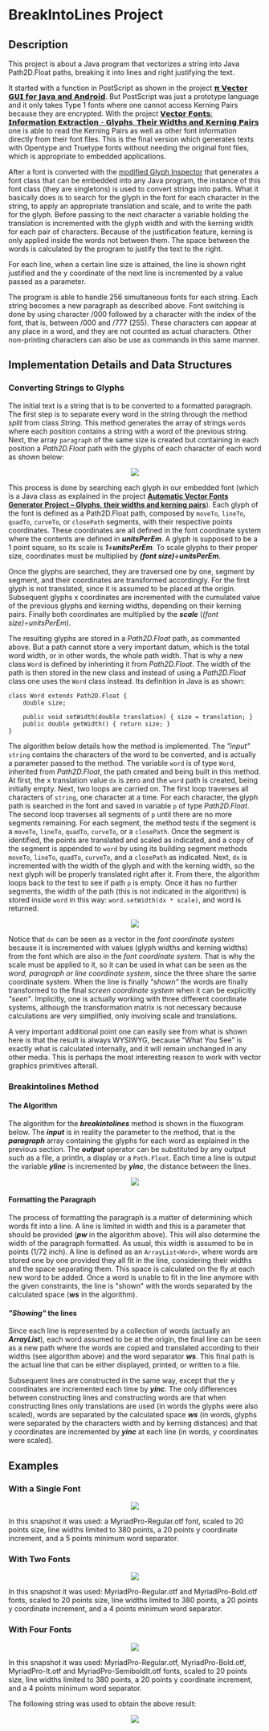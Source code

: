 # BreakIntoLines Project

## Description

This project is about a Java program that vectorizes a string into Java Path2D.Float paths, breaking it into lines and right justifying the text.

It started with a function in PostScript as shown in the project [𝝿 𝗩𝗲𝗰𝘁𝗼𝗿 𝗚𝗨𝗜 𝗳𝗼𝗿 𝗝𝗮𝘃𝗮 𝗮𝗻𝗱 𝗔𝗻𝗱𝗿𝗼𝗶𝗱](https://github.com/nilostolte/Projects-Presentations/blob/main/%CF%80%20Vector%20GUI%20for%20Java%20and%20Android.md#%CF%80-vector-gui-for-java-and-android). But PostScript was just a prototype language and it only takes Type 1 fonts where one cannot access Kerning Pairs because they are encrypted. With the project [𝗩𝗲𝗰𝘁𝗼𝗿 𝗙𝗼𝗻𝘁𝘀: 𝗜𝗻𝗳𝗼𝗿𝗺𝗮𝘁𝗶𝗼𝗻 𝗘𝘅𝘁𝗿𝗮𝗰𝘁𝗶𝗼𝗻 - 𝗚𝗹𝘆𝗽𝗵𝘀, 𝗧𝗵𝗲𝗶𝗿 𝗪𝗶𝗱𝘁𝗵𝘀 𝗮𝗻𝗱 𝗞𝗲𝗿𝗻𝗶𝗻𝗴 𝗣𝗮𝗶𝗿𝘀](https://github.com/nilostolte/Projects-Presentations/blob/main/Automatic%20Vector%20Fonts%20Generator%20Project.md#automatic-vector-fonts-generator-project--glyphs-their-widths-and-kerning-pairs) one is able to read the Kerning Pairs as well as other font information directly from their font files. This is the final version which generates texts with Opentype and Truetype fonts without needing the original font files, which is appropriate to embedded applications.

After a font is converted with the 
[modified Glyph Inspector](https://github.com/nilostolte/Projects-Presentations/blob/main/Automatic%20Vector%20Fonts%20Generator%20Project.md#automatic-vector-fonts-generator-project--major-breakthrough) that generates a font class that can be embedded into any 
Java program, the instance of this font class (they are singletons) is used to convert strings into paths. What it 
basically does is to search for the glyph in the font for each character in the string, to apply an appropriate 
translation and scale, and to write the path for the glyph. Before passing to the next character a variable holding 
the translation is incremented with the glyph width and with the kerning width for each pair of characters. Because of the
justification feature, kerning is only applied inside the words not between them. The space between the words is calculated by
the program to justify the text to the right.

For each line, when a certain line size is attained, the line is shown right justified and the y coordinate of the next line 
is incremented by a value passed as a parameter.

The program is able to handle 256 simultaneous fonts for each string. Each string becomes a new paragraph as described above. Font
switching is done by using character /000 followed by a character with the index of the font, that is, between /000 and /777 (255). 
These characters can appear at any place in a word, and they are not counted as actual characters.
Other non-printing characters can also be use as commands in this same manner.

## Implementation Details and Data Structures

### Converting Strings to Glyphs

The initial text is a string that is to be converted to a formatted paragraph. The first step is to separate every word in the string through the method _split_ from class _String_. This method generates the array of strings `words` where each position contains a string with a word of the previous string. Next, the array `paragraph` of the same size is created but containing in each position a _Path2D.Float_ path with the glyphs of each character of each word as shown below:

<p align="center"">
   <img src="https://user-images.githubusercontent.com/80269251/112209967-7a961480-8bf0-11eb-8b85-aa1954d9e1ac.png" />
</p>

This process is done by searching each glyph in our embedded font (which is a Java class as explained in the project [**Automatic Vector Fonts Generator Project – Glyphs, their widths and kerning pairs**](https://github.com/nilostolte/Projects-Presentations/blob/main/Automatic%20Vector%20Fonts%20Generator%20Project.md#font-transformed-in-a-java-class)). Each glyph of the font is defined as a Path2D.Float path, composed by `moveTo`, `lineTo`, `quadTo`, `curveTo`, or `closePath` segments, with their respective points coordinates. These coordinates are all defined in the font coordinate system where the contents are defined in <b><i>unitsPerEm</i></b>. A glyph is supposed to be a 1 point square, so its scale is <b><i>1÷unitsPerEm</i></b>. To scale glyphs to their proper size, coordinates must be multiplied by <b><i>(font size)÷unitsPerEm</i></b>.

Once the glyphs are searched, they are traversed one by one, segment by segment, and their coordinates are transformed accordingly. For the first glyph is not translated, since it is assumed to be placed at the origin. Subsequent glyphs x coordinates are incremented with the cumulated value of the previous glyphs and kerning widths, depending on their kerning pairs. Finally both coordinates are multiplied by the <b><i>scale</i></b> (_(font size)÷unitsPerEm_).

The resulting glyphs are stored in a _Path2D.Float_ path, as commented above. But a path cannot store a very important datum, which is the total word width, or in other words, the whole path width. That is why a new class `Word` is defined by inherinting it from _Path2D.Float_. The width of the path is then stored in the new class and instead of using a _Path2D.Float_ class one uses the `Word` class instead. Its definition in Java is as shown:

```
class Word extends Path2D.Float {
	double size;

	public void setWidth(double translation) { size = translation; }
	public double getWidth() { return size; }
}
```
The algorithm below details how the method is implemented. The _"input"_ `string` contains the characters of the word to be converted, and is actually a parameter passed to the method. The variable `word` is of type `Word`, inherited from _Path2D.Float_, the path created and being built in this method. At first, the x translation value `dx` is zero and the `word` path is created, being initially empty. Next, two loops are carried on. The first loop traverses all characters of `string`, one character at a time. For each character, the glyph path is searched in the font and saved in variable `p` of type _Path2D.Float_. The second loop traverses all segments of `p` until there are no more segments remaining. For each segment, the method tests if the segment is a `moveTo`, `lineTo`, `quadTo`, `curveTo`, or a `closePath`. Once the segment is identified, the points are translated and scaled as indicated, and a copy of the segment is appended to `word` by using its building segment methods `moveTo`, `lineTo`, `quadTo`, `curveTo`, and a `closePath` as indicated. Next, `dx` is incremented with the width of the glyph and with the kerning width, so the next glyph will be properly translated right after it. From there, the algorithm loops back to the test to see if path `p` is empty. 
Once it has no further segments, the width of the path (this is not indicated in the algorithm) is stored inside `word` in this way: `word.setWidth(dx * scale)`, and word is returned. 

<p align="center"">
   <img src="https://user-images.githubusercontent.com/80269251/112232446-f3a46480-8c0e-11eb-8fbb-e85edb303709.png" />
</p>

Notice that `dx` can be seen as a vector in the _font coordinate system_ because it is incremented with values (glyph widths and kerning widths) from the font which are also in the _font coordinate system_. That is why the scale must be applied to it, so it can be used in what can be seen as the _word, paragraph or line coordinate system_, since the three share the same coordinate system. When the line is finally _"shown"_ the words are finally transformed to the final _screen coordinate system_ when it can be explicitly _"seen"_. Implicitly, one is actually working with three different coordinate systems, although the transformation matrix is not necessary because calculations are very simplified, only involving scale and translations. 

A very important additional point one can easily see from what is shown here is that the result is always WYSIWYG, because "What You See" is exactly what is calculated internally, and it will remain unchanged in any other media. This is perhaps the most interesting reason to work with vector graphics primitives afterall.

### Breakintolines Method

#### The Algorithm

The algorithm for the <b><i>breakintolines</b></i> method is shown in the fluxogram below. The <b><i>input</b></i> is in reality the parameter to the method, that is the <b><i>paragraph</b></i> array containing the glyphs for each word as explained in the previous section. The <b><i>output</b></i> operator can be substituted by any output such as a file, a println, a display or a `Path.Float`. 
Each time a line is output the variable <b><i>yline</b></i> is incremented by <b><i>yinc</b></i>, the distance between the lines.

<p align="center"">
   <img src="https://user-images.githubusercontent.com/80269251/112377687-720b1000-8cbc-11eb-84f2-109982935b91.png" />
</p>

#### Formatting the Paragraph

The process of formatting the paragraph is a matter of determining which words fit into a line. A line is limited in width and this is a parameter that should be provided (<b><i>pw</b></i> in the algorithm above). This will also determine the width of the paragraph formatted. As usual, this width is assumed to be in points (1/72 inch). A line is defined as an `ArrayList<Word>`, where words are 
stored one by one provided they all fit in the line, considering their widths and the space separating them. This space is calculated on the fly at each new word to be added. Once a word is unable to fit in the line anymore with the given constraints, the line is "shown" with the words separated by the calculated space (<b><i>ws</b></i> in the algorithm). 

#### _"Showing"_ the lines

Since each line is represented by a collection of words (actually an <b><i>ArrayList<Word></b></i>), each word assumed to be at the origin, the final line can be seen as a new path where the words are copied and translated according to their widths (see algorithm above) and the word separator <b><i>ws</b></i>. This final path is the actual line that can be either displayed, printed, or written to a file.

Subsequent lines are constructed in the same way, except that the y coordinates are incremented each time by <b><i>yinc</b></i>. The only differences between constructing lines and constructing words are that when constructing lines only translations are used (in words the glyphs were also scaled), words are separated by the calculated space <b><i>ws</b></i> (in words, glyphs were separated by the characters width and by kerning distances) and that y coordinates are incremented by <b><i>yinc</b></i> at each line (in words, y coordinates were scaled).

## Examples

### With a Single Font

<p align="center"">
   <img src="https://user-images.githubusercontent.com/80269251/111925521-93cb8380-8a7f-11eb-94f8-d42d50366aa4.png" />
</p>

In this snapshot it was used: a MyriadPro-Regular.otf font, scaled to 20 points size, line widths limited to 380 points, a
20 points y coordinate increment, and a 5 points minimum word separator.

### With Two Fonts

<p align="center"">
   <img src="https://user-images.githubusercontent.com/80269251/111985704-57ca0a00-8ae3-11eb-9e71-c319486bac6c.png" />
</p>

In this snapshot it was used: MyriadPro-Regular.otf and MyriadPro-Bold.otf fonts, scaled to 20 points size, line widths 
limited to 380 points, a 20 points y coordinate increment, and a 4 points minimum word separator.

### With Four Fonts

<p align="center"">
   <img src="https://user-images.githubusercontent.com/80269251/112010236-8359ee00-8afd-11eb-817a-29a4984939ee.png" />
</p>

In this snapshot it was used: MyriadPro-Regular.otf, MyriadPro-Bold.otf, MyriadPro-It.otf and MyriadPro-SemiboldIt.otf fonts, 
scaled to 20 points size, line widths limited to 380 points, a 20 points y coordinate increment, and a 4 points minimum word 
separator.

The following string was used to obtain the above result:

<p align="center"">
   <img src="https://user-images.githubusercontent.com/80269251/112013660-97531f00-8b00-11eb-9143-9bc29d31767c.png" />
</p>



